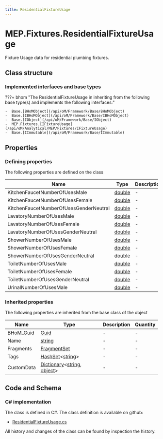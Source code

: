 ```yaml
---
title: ResidentialFixtureUsage
---
```


# MEP.Fixtures.ResidentialFixtureUsage

Fixture Usage data for residential plumbing fixtures.

## Class structure

### Implemented interfaces and base types

???+ bhom "The ResidentialFixtureUsage in inheriting from the following base type(s) and implements the following interfaces:"

    -  Base.[BHoMObject](/api/oM/Framework/Base/BHoMObject)
    -  Base.[IBHoMObject](/api/oM/Framework/Base/IBHoMObject)
    -  Base.[IObject](/api/oM/Framework/Base/IObject)
    -  MEP.Fixtures.[IFixtureUsage](/api/oM/Analytical/MEP/Fixtures/IFixtureUsage)
    -  Base.[IImmutable](/api/oM/Framework/Base/IImmutable)


## Properties



### Defining properties

The following properties are defined on the class

| Name             | Type             | Description      | Quantity         |
|------------------|------------------|------------------|------------------|
| KitchenFaucetNumberOfUsesMale | [double](https://learn.microsoft.com/en-us/dotnet/api/System.Double?view=netstandard-2.0) | - | - |
| KitchenFaucetNumberOfUsesFemale | [double](https://learn.microsoft.com/en-us/dotnet/api/System.Double?view=netstandard-2.0) | - | - |
| KitchenFaucetNumberOfUsesGenderNeutral | [double](https://learn.microsoft.com/en-us/dotnet/api/System.Double?view=netstandard-2.0) | - | - |
| LavatoryNumberOfUsesMale | [double](https://learn.microsoft.com/en-us/dotnet/api/System.Double?view=netstandard-2.0) | - | - |
| LavatoryNumberOfUsesFemale | [double](https://learn.microsoft.com/en-us/dotnet/api/System.Double?view=netstandard-2.0) | - | - |
| LavatoryNumberOfUsesGenderNeutral | [double](https://learn.microsoft.com/en-us/dotnet/api/System.Double?view=netstandard-2.0) | - | - |
| ShowerNumberOfUsesMale | [double](https://learn.microsoft.com/en-us/dotnet/api/System.Double?view=netstandard-2.0) | - | - |
| ShowerNumberOfUsesFemale | [double](https://learn.microsoft.com/en-us/dotnet/api/System.Double?view=netstandard-2.0) | - | - |
| ShowerNumberOfUsesGenderNeutral | [double](https://learn.microsoft.com/en-us/dotnet/api/System.Double?view=netstandard-2.0) | - | - |
| ToiletNumberOfUsesMale | [double](https://learn.microsoft.com/en-us/dotnet/api/System.Double?view=netstandard-2.0) | - | - |
| ToiletNumberOfUsesFemale | [double](https://learn.microsoft.com/en-us/dotnet/api/System.Double?view=netstandard-2.0) | - | - |
| ToiletNumberOfUsesGenderNeutral | [double](https://learn.microsoft.com/en-us/dotnet/api/System.Double?view=netstandard-2.0) | - | - |
| UrinalNumberOfUsesMale | [double](https://learn.microsoft.com/en-us/dotnet/api/System.Double?view=netstandard-2.0) | - | - |


### Inherited properties
The following properties are inherited from the base class of the object

| Name             | Type             | Description      | Quantity         |
|------------------|------------------|------------------|------------------|
| BHoM_Guid | [Guid](https://learn.microsoft.com/en-us/dotnet/api/System.Guid?view=netstandard-2.0) | - | - |
| Name | [string](https://learn.microsoft.com/en-us/dotnet/api/System.String?view=netstandard-2.0) | - | - |
| Fragments | [FragmentSet](/api/oM/Framework/Base/FragmentSet) | - | - |
| Tags | [HashSet](https://learn.microsoft.com/en-us/dotnet/api/System.Collections.Generic.HashSet-1?view=netstandard-2.0)&lt;[string](https://learn.microsoft.com/en-us/dotnet/api/System.String?view=netstandard-2.0)&gt; | - | - |
| CustomData | [Dictionary](https://learn.microsoft.com/en-us/dotnet/api/System.Collections.Generic.Dictionary-2?view=netstandard-2.0)&lt;[string](https://learn.microsoft.com/en-us/dotnet/api/System.String?view=netstandard-2.0), [object](https://learn.microsoft.com/en-us/dotnet/api/System.Object?view=netstandard-2.0)&gt; | - | - |


## Code and Schema

### C# implementation

The class is defined in C#. The class definition is available on github:

- [ResidentialFixtureUsage.cs](https://github.com/BHoM/BHoM/blob/develop/MEP_oM/Fixtures\ResidentialFixtureUsage.cs)

All history and changes of the class can be found by inspection the history.
